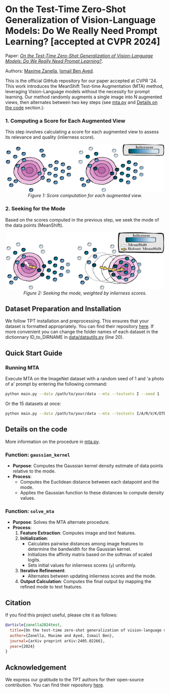 # On the Test-Time Zero-Shot Generalization of Vision-Language Models: Do We Really Need Prompt Learning? [accepted at CVPR 2024]

Paper: [*On the Test-Time Zero-Shot Generalization of Vision-Language Models: Do We Really Need Prompt Learning?*](https://arxiv.org/abs/2405.02266).

Authors:
[Maxime Zanella](https://scholar.google.com/citations?user=FIoE9YIAAAAJ&hl=fr&oi=ao),
[Ismail Ben Ayed](https://scholar.google.com/citations?user=29vyUccAAAAJ&hl=fr&oi=ao).

This is the official GitHub repository for our paper accepted at CVPR '24. 
This work introduces the MeanShift Test-time Augmentation (MTA) method, leveraging Vision-Language models without the necessity for prompt learning. Our method randomly augments a single image into N augmented views, then alternates between two key steps (see [mta.py](mta.py) and [Details on the code](#details-on-the-code) section.):

### 1. Computing a Score for Each Augmented View

This step involves calculating a score for each augmented view to assess its relevance and quality (inlierness score).

<p align="center">
  <img src="inlierness.png" alt="Score computation for augmented views" width="500" height="150">
  <br>
  <em>Figure 1: Score computation for each augmented view.</em>
</p>

### 2. Seeking for the Mode

Based on the scores computed in the previous step, we seek the mode of the data points (MeanShift).

<p align="center">
  <img src="mode.png" alt="Seeking the mode, weighted by score" width="500" height="180">
  <br>
  <em>Figure 2: Seeking the mode, weighted by inlierness scores.</em>
</p>


## Dataset Preparation and Installation

We follow TPT installation and preprocessing. This ensures that your dataset is formatted appropriately. You can find their repository [here](https://github.com/azshue/TPT).
If more convenient you can change the folder names of each dataset in the dictionnary ID_to_DIRNAME in [data/datautils.py](data/datautils.py) (line 20).

## Quick Start Guide

### Running MTA

Execute MTA on the ImageNet dataset with a random seed of 1 and 'a photo of a' prompt by entering the following command:

```bash
python main.py --data /path/to/your/data --mta --testsets I --seed 1
```

Or the 15 datasets at once:

```bash
python main.py --data /path/to/your/data --mta --testsets I/A/R/V/K/DTD/Flower102/Food101/Cars/SUN397/Aircraft/Pets/Caltech101/UCF101/eurosat --seed 1
```

## Details on the code
More information on the procedure in [mta.py](mta.py).
### Function: `gaussian_kernel`
- **Purpose**: Computes the Gaussian kernel density estimate of data points relative to the mode.
- **Process**:
  - Computes the Euclidean distance between each datapoint and the mode.
  - Applies the Gaussian function to these distances to compute density values.

### Function: `solve_mta`
- **Purpose**: Solves the MTA alternate procedure.
- **Process**:
  1. **Feature Extraction**: Computes image and text features.
  2. **Initialization**:
     - Calculates pairwise distances among image features to determine the bandwidth for the Gaussian kernel.
     - Initializes the affinity matrix based on the softmax of scaled logits.
     - Sets initial values for inlierness scores (`y`) uniformly.
  3. **Iterative Refinement**:
     - Alternates between updating inlierness scores and the mode.
  4. **Output Calculation**: Computes the final output by mapping the refined mode to text features.

## Citation

If you find this project useful, please cite it as follows:

```bibtex
@article{zanella2024test,
  title={On the test-time zero-shot generalization of vision-language models: Do we really need prompt learning?},
  author={Zanella, Maxime and Ayed, Ismail Ben},
  journal={arXiv preprint arXiv:2405.02266},
  year={2024}
}
```

## Acknowledgement

We express our gratitude to the TPT authors for their open-source contribution. You can find their repository [here](https://github.com/azshue/TPT). 

